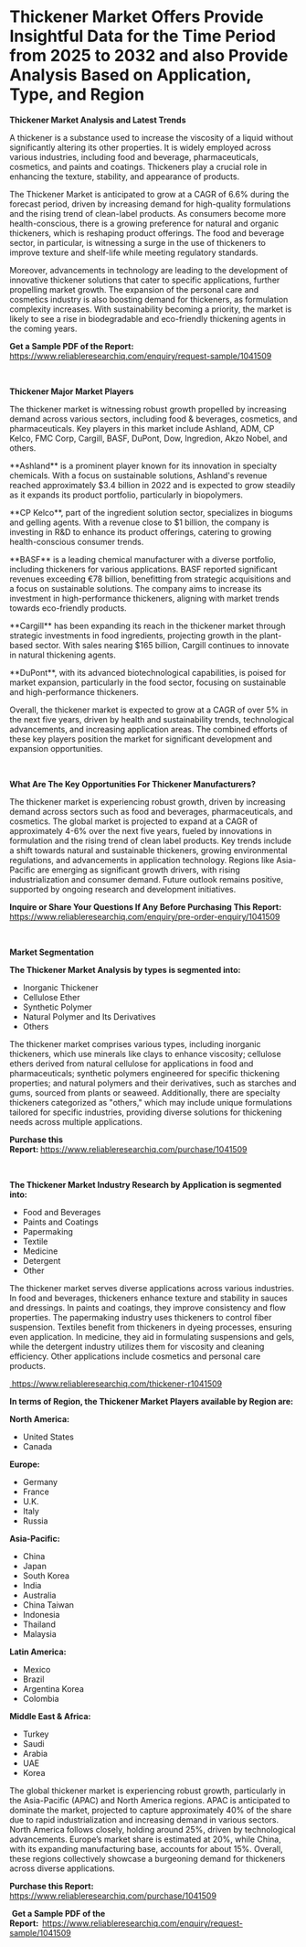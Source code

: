 <p><h1>Thickener Market Offers Provide Insightful Data for the Time Period from 2025 to 2032 and also Provide Analysis Based on Application, Type, and Region</h1></p><p><strong>Thickener Market Analysis and Latest Trends</strong></p>
<p><p>A thickener is a substance used to increase the viscosity of a liquid without significantly altering its other properties. It is widely employed across various industries, including food and beverage, pharmaceuticals, cosmetics, and paints and coatings. Thickeners play a crucial role in enhancing the texture, stability, and appearance of products.</p><p>The Thickener Market is anticipated to grow at a CAGR of 6.6% during the forecast period, driven by increasing demand for high-quality formulations and the rising trend of clean-label products. As consumers become more health-conscious, there is a growing preference for natural and organic thickeners, which is reshaping product offerings. The food and beverage sector, in particular, is witnessing a surge in the use of thickeners to improve texture and shelf-life while meeting regulatory standards.</p><p>Moreover, advancements in technology are leading to the development of innovative thickener solutions that cater to specific applications, further propelling market growth. The expansion of the personal care and cosmetics industry is also boosting demand for thickeners, as formulation complexity increases. With sustainability becoming a priority, the market is likely to see a rise in biodegradable and eco-friendly thickening agents in the coming years.</p></p>
<p><strong>Get a Sample PDF of the Report:&nbsp;</strong> <a href="https://www.reliableresearchiq.com/enquiry/request-sample/1041509?utm_campaign=2580&utm_medium=2&utm_source=Github&utm_content=ia&utm_term=17042025&utm_id=thickener">https://www.reliableresearchiq.com/enquiry/request-sample/1041509</a></p>
<p>&nbsp;</p>
<p><strong>Thickener Major Market Players</strong></p>
<p><p>The thickener market is witnessing robust growth propelled by increasing demand across various sectors, including food & beverages, cosmetics, and pharmaceuticals. Key players in this market include Ashland, ADM, CP Kelco, FMC Corp, Cargill, BASF, DuPont, Dow, Ingredion, Akzo Nobel, and others.</p><p>**Ashland** is a prominent player known for its innovation in specialty chemicals. With a focus on sustainable solutions, Ashland's revenue reached approximately $3.4 billion in 2022 and is expected to grow steadily as it expands its product portfolio, particularly in biopolymers.</p><p>**CP Kelco**, part of the ingredient solution sector, specializes in biogums and gelling agents. With a revenue close to $1 billion, the company is investing in R&D to enhance its product offerings, catering to growing health-conscious consumer trends.</p><p>**BASF** is a leading chemical manufacturer with a diverse portfolio, including thickeners for various applications. BASF reported significant revenues exceeding €78 billion, benefitting from strategic acquisitions and a focus on sustainable solutions. The company aims to increase its investment in high-performance thickeners, aligning with market trends towards eco-friendly products.</p><p>**Cargill** has been expanding its reach in the thickener market through strategic investments in food ingredients, projecting growth in the plant-based sector. With sales nearing $165 billion, Cargill continues to innovate in natural thickening agents.</p><p>**DuPont**, with its advanced biotechnological capabilities, is poised for market expansion, particularly in the food sector, focusing on sustainable and high-performance thickeners. </p><p>Overall, the thickener market is expected to grow at a CAGR of over 5% in the next five years, driven by health and sustainability trends, technological advancements, and increasing application areas. The combined efforts of these key players position the market for significant development and expansion opportunities.</p></p>
<p>&nbsp;</p>
<p><strong>What Are The Key Opportunities For Thickener Manufacturers?</strong></p>
<p><p>The thickener market is experiencing robust growth, driven by increasing demand across sectors such as food and beverages, pharmaceuticals, and cosmetics. The global market is projected to expand at a CAGR of approximately 4-6% over the next five years, fueled by innovations in formulation and the rising trend of clean label products. Key trends include a shift towards natural and sustainable thickeners, growing environmental regulations, and advancements in application technology. Regions like Asia-Pacific are emerging as significant growth drivers, with rising industrialization and consumer demand. Future outlook remains positive, supported by ongoing research and development initiatives.</p></p>
<p><strong>Inquire or Share Your Questions If Any Before Purchasing This Report:</strong> <a href="https://www.reliableresearchiq.com/enquiry/pre-order-enquiry/1041509?utm_campaign=2580&utm_medium=2&utm_source=Github&utm_content=ia&utm_term=17042025&utm_id=thickener">https://www.reliableresearchiq.com/enquiry/pre-order-enquiry/1041509</a></p>
<p>&nbsp;</p>
<p><strong>Market Segmentation</strong></p>
<p><strong>The Thickener Market Analysis by types is segmented into:</strong></p>
<p><ul><li>Inorganic Thickener</li><li>Cellulose Ether</li><li>Synthetic Polymer</li><li>Natural Polymer and Its Derivatives</li><li>Others</li></ul></p>
<p><p>The thickener market comprises various types, including inorganic thickeners, which use minerals like clays to enhance viscosity; cellulose ethers derived from natural cellulose for applications in food and pharmaceuticals; synthetic polymers engineered for specific thickening properties; and natural polymers and their derivatives, such as starches and gums, sourced from plants or seaweed. Additionally, there are specialty thickeners categorized as "others," which may include unique formulations tailored for specific industries, providing diverse solutions for thickening needs across multiple applications.</p></p>
<p><strong>Purchase this Report:&nbsp;</strong><a href="https://www.reliableresearchiq.com/purchase/1041509?utm_campaign=2580&utm_medium=2&utm_source=Github&utm_content=ia&utm_term=17042025&utm_id=thickener">https://www.reliableresearchiq.com/purchase/1041509</a></p>
<p>&nbsp;</p>
<p><strong>The Thickener Market Industry Research by Application is segmented into:</strong></p>
<p><ul><li>Food and Beverages</li><li>Paints and Coatings</li><li>Papermaking</li><li>Textile</li><li>Medicine</li><li>Detergent</li><li>Other</li></ul></p>
<p><p>The thickener market serves diverse applications across various industries. In food and beverages, thickeners enhance texture and stability in sauces and dressings. In paints and coatings, they improve consistency and flow properties. The papermaking industry uses thickeners to control fiber suspension. Textiles benefit from thickeners in dyeing processes, ensuring even application. In medicine, they aid in formulating suspensions and gels, while the detergent industry utilizes them for viscosity and cleaning efficiency. Other applications include cosmetics and personal care products.</p></p>
<p><a href="https://www.reliableresearchiq.com/thickener-r1041509?utm_campaign=2580&utm_medium=2&utm_source=Github&utm_content=ia&utm_term=17042025&utm_id=thickener">&nbsp;https://www.reliableresearchiq.com/thickener-r1041509</a></p>
<p><strong>In terms of Region, the Thickener Market Players available by Region are:</strong></p>
<p>
    <p> <strong> North America: </strong>
        <ul>
            <li>United States</li>
            <li>Canada</li>
        </ul>
        </p> 
    <p> <strong> Europe: </strong>
        <ul>
            <li>Germany</li>
            <li>France</li>
            <li>U.K.</li>
            <li>Italy</li>
            <li>Russia</li>
        </ul>
        </p> 
    <p> <strong> Asia-Pacific: </strong>
        <ul>
            <li>China</li>
            <li>Japan</li>
            <li>South Korea</li>
            <li>India</li>
            <li>Australia</li>
            <li>China Taiwan</li>
            <li>Indonesia</li>
            <li>Thailand</li>
            <li>Malaysia</li>
        </ul>
        </p> 
    <p> <strong> Latin America: </strong>
        <ul>
            <li>Mexico</li>
            <li>Brazil</li>
            <li>Argentina Korea</li>
            <li>Colombia</li>
        </ul>
        </p> 
    <p> <strong> Middle East & Africa: </strong>
        <ul>
            <li>Turkey</li>
            <li>Saudi</li>
            <li>Arabia</li>
            <li>UAE</li>
            <li>Korea</li>
        </ul>
    </p>
    </p>
<p><p>The global thickener market is experiencing robust growth, particularly in the Asia-Pacific (APAC) and North America regions. APAC is anticipated to dominate the market, projected to capture approximately 40% of the share due to rapid industrialization and increasing demand in various sectors. North America follows closely, holding around 25%, driven by technological advancements. Europe’s market share is estimated at 20%, while China, with its expanding manufacturing base, accounts for about 15%. Overall, these regions collectively showcase a burgeoning demand for thickeners across diverse applications.</p></p>
<p><strong>Purchase this Report: </strong><a href="https://www.reliableresearchiq.com/purchase/1041509?utm_campaign=2580&utm_medium=2&utm_source=Github&utm_content=ia&utm_term=17042025&utm_id=thickener">https://www.reliableresearchiq.com/purchase/1041509</a></p>
<p>&nbsp;<strong>Get a Sample PDF of the Report:&nbsp;&nbsp;</strong><a href="https://www.reliableresearchiq.com/enquiry/request-sample/1041509?utm_campaign=2580&utm_medium=2&utm_source=Github&utm_content=ia&utm_term=17042025&utm_id=thickener">https://www.reliableresearchiq.com/enquiry/request-sample/1041509</a></p>
<p><strong></strong></p>
<p><p></p><p></p><p></p></p>